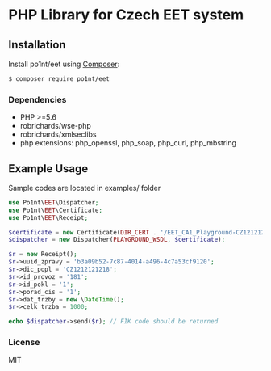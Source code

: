 # PHP Library for Czech EET system

## Installation
Install po1nt/eet using  [Composer](http://getcomposer.org/):

```sh
$ composer require po1nt/eet
```

### Dependencies
- PHP >=5.6
- robrichards/wse-php
- robrichards/xmlseclibs
- php extensions: php_openssl, php_soap, php_curl, php_mbstring

## Example Usage
Sample codes are located in examples/ folder

```php
use Po1nt\EET\Dispatcher;
use Po1nt\EET\Certificate;
use Po1nt\EET\Receipt;

$certificate = new Certificate(DIR_CERT . '/EET_CA1_Playground-CZ1212121218.p12', 'eet');
$dispatcher = new Dispatcher(PLAYGROUND_WSDL, $certificate);

$r = new Receipt();
$r->uuid_zpravy = 'b3a09b52-7c87-4014-a496-4c7a53cf9120';
$r->dic_popl = 'CZ1212121218';
$r->id_provoz = '181';
$r->id_pokl = '1';
$r->porad_cis = '1';
$r->dat_trzby = new \DateTime();
$r->celk_trzba = 1000;

echo $dispatcher->send($r); // FIK code should be returned
```

### License
MIT